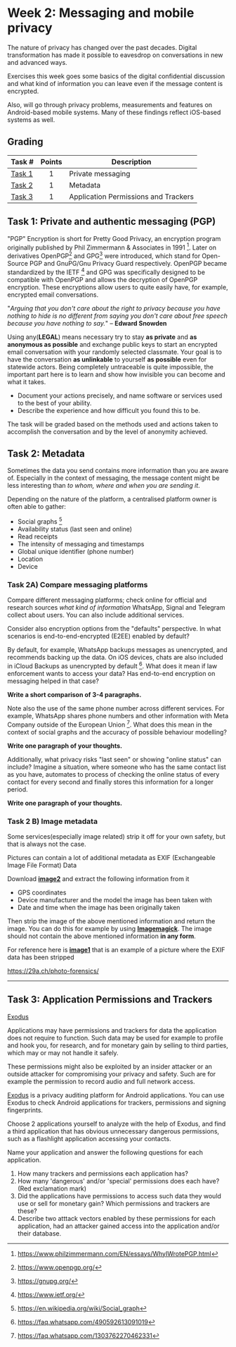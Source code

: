 # **Week 2: Messaging and mobile privacy**

The nature of privacy has changed over the past decades.
Digital transformation has made it possible to eavesdrop on conversations in new and advanced ways.

Exercises this week goes some basics of the digital confidential discussion and what kind of information you can leave even if the message content is encrypted.

Also, will go through privacy problems, measurements and features on Android-based mobile systems.
Many of these findings reflect iOS-based systems as well.

## Grading


Task #|Points|Description|
-----|:---:|-----------|
[Task 1](#task-1-gdpr-data-request) | 1 | Private messaging
[Task 2](#task-2-cookie-raid) | 1 | Metadata
[Task 3](#task-3-browser-fingerprinting) | 1 | Application Permissions and Trackers 

## **Task 1:** Private and authentic messaging (PGP)

"PGP" Encryption is short for Pretty Good Privacy, an encryption program originally published by Phil Zimmermann & Associates in 1991 [^1].
Later on derivatives OpenPGP[^2] and GPG[^3] were introduced, which stand for Open-Source PGP and GnuPG/Gnu Privacy Guard respectively.
OpenPGP became standardized by the IETF [^4] and GPG was specifically designed to be compatible with OpenPGP and allows the decryption of OpenPGP encryption.
These encryptions allow users to quite easily have, for example, encrypted email conversations.

"*Arguing that you don't care about the right to privacy because you have nothing to hide is no different from saying you don't care about free speech because you have nothing to say.*" – **Edward Snowden**

Using any(**LEGAL**) means necessary try to stay **as private** and **as anonymous as possible** and exchange public keys to start an encrypted email conversation with your randomly selected classmate. Your goal is to have the conversation **as unlinkable** to yourself **as possible** even for statewide actors. Being completely untraceable is quite impossible, the important part here is to learn and show how invisible you can become and what it takes.

* Document your actions precisely, and name software or services used to the best of your ability. 
* Describe the experience and how difficult you found this to be.

The task will be graded based on the methods used and actions taken to accomplish the conversation and by the level of anonymity achieved.

## **Task 2:** Metadata 

Sometimes the data you send contains more information than you are aware of.
Especially in the context of messaging, the message content might be less interesting than *to whom, where and when you are sending it*.

Depending on the nature of the platform, a centralised platform owner is often able to gather:

  * Social graphs [^5]
  * Availability status (last seen and online)
  * Read receipts
  * The intensity of messaging and timestamps
  * Global unique identifier (phone number)
  * Location
  * Device

### Task 2A) Compare messaging platforms

Compare different messaging platforms; check online for official and research sources *what kind of information* WhatsApp, Signal and Telegram collect about users.
You can also include additional services.

Consider also encryption options from the "defaults" perspective.
In what scenarios is end-to-end-encrypted (E2EE) enabled by default?

By default, for example, WhatsApp backups messages as unencrypted, and recommends backing up the data.
On iOS devices, chats are also included in iCloud Backups as unencrypted by default [^7].
What does it mean if law enforcement wants to access your data?
Has end-to-end encryption on messaging helped in that case?


**Write a short comparison of 3-4 paragraphs.**

Note also the use of the same phone number across different services. 
For example, WhatsApp shares phone numbers and other information with Meta Company outside of the European Union [^6].
What does this mean in the context of social graphs and the accuracy of possible behaviour modelling?

**Write one paragraph of your thoughts.**

Additionally, what privacy risks "last seen" or showing "online status" can include? Imagine a situation, where someone who has the same contact list as you have, automates to process of checking the online status of every contact for every second and finally stores this information for a longer period.

**Write one paragraph of your thoughts.**

### **Task 2 B)** Image metadata


Some services(especially image related) strip it off for your own safety, but that is always not the case.

Pictures can contain a lot of additional metadata as EXIF (Exchangeable Image File Format) Data

Download **[image2](images/image2.jpg?raw=true)** and extract the following information from it
- GPS coordinates
- Device manufacturer and the model the image has been taken with
- Date and time when the image has been originally taken

Then strip the image of the above mentioned information and return the image. You can do this for example by using **[Imagemagick](https://imagemagick.org/index.php)**. The image should not contain the above mentioned information **in any form**.

For reference here is **[image1](images/image1.jpg?raw=true)** that is an example of a picture where the EXIF data has been stripped

https://29a.ch/photo-forensics/

---

## **Task 3:** Application Permissions and Trackers

[Exodus](https://reports.exodus-privacy.eu.org/en/)

Applications may have permissions and trackers for data the application does not require to function. Such data may be used for example to profile and hook you, for research, and for monetary gain by selling to third parties, which may or may not handle it safely. 

These permissions might also be exploited by an insider attacker or an outside attacker for compromising your privacy and safety. Such are for example the permission to record audio and full network access.

[Exodus](https://reports.exodus-privacy.eu.org/en/) is a privacy auditing platform for Android applications. You can use Exodus to check Android applications for trackers, permissions and signing fingerprints. 

Choose 2 applications yourself to analyze with the help of Exodus, and find a third application that has obvious unnecessary dangerous permissions, such as a flashlight application accessing your contacts. 

Name your application and answer the following questions for each application.

1. How many trackers and permissions each application has?
2. How many 'dangerous' and/or 'special' permissions does each have? (Red exclamation mark)
3. Did the applications have permissions to access such data they would use or sell for monetary gain? Which permissions and trackers are these?
4. Describe two atttack vectors enabled by these permissions for each application, had an attacker gained access into the application and/or their database.


[^1]: https://www.philzimmermann.com/EN/essays/WhyIWrotePGP.html
[^2]: https://www.openpgp.org/
[^3]: https://gnupg.org/
[^4]: https://www.ietf.org/
[^5]: https://en.wikipedia.org/wiki/Social_graph
[^6]: https://faq.whatsapp.com/1303762270462331
[^7]: https://faq.whatsapp.com/490592613091019